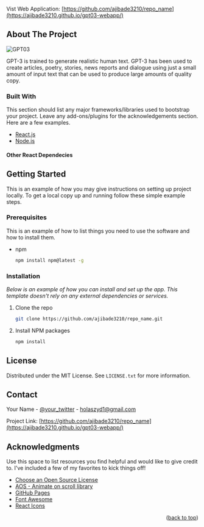 Vist Web Application: [https://github.com/ajibade3210/repo_name](https://ajibade3210.github.io/gpt03-webapp/)

<!-- ABOUT THE PROJECT -->
## About The Project

![GPT03](https://i.ibb.co/cb8pkZC/Screenshot-2021-12-04-013932.png/)

GPT-3 is trained to generate realistic human text. GPT-3 has been used to create articles, poetry, stories, news reports and dialogue using just a small amount of input text that can be used to produce large amounts of quality copy.

### Built With

This section should list any major frameworks/libraries used to bootstrap your project. Leave any add-ons/plugins for the acknowledgements section. Here are a few examples.

* [React.js](https://reactjs.org/)
* [Node.js](https://nodejs.org/)
#### Other React Dependecies

<!-- GETTING STARTED -->
## Getting Started

This is an example of how you may give instructions on setting up project locally.
To get a local copy up and running follow these simple example steps.

### Prerequisites

This is an example of how to list things you need to use the software and how to install them.
* npm
  ```sh
  npm install npm@latest -g
  ```

### Installation

_Below is an example of how you can  install and set up the app. This template doesn't rely on any external dependencies or services._

1. Clone the repo
   ```sh
   git clone https://github.com/ajibade3210/repo_name.git
   ```
2. Install NPM packages
   ```sh
   npm install
   ```


<!-- LICENSE -->
## License

Distributed under the MIT License. See `LICENSE.txt` for more information.


<!-- CONTACT -->
## Contact

Your Name - [@your_twitter](https://twitter.com/ajibadde) - holaszyd1@gmail.com

Project Link: [https://github.com/ajibade3210/repo_name](https://ajibade3210.github.io/gpt03-webapp/)


<!-- ACKNOWLEDGMENTS -->
## Acknowledgments

Use this space to list resources you find helpful and would like to give credit to. I've included a few of my favorites to kick things off!

* [Choose an Open Source License](https://choosealicense.com)
* [AOS - Animate on scroll library](https://michalsnik.github.io/aos/)
* [GitHub Pages](https://pages.github.com)
* [Font Awesome](https://fontawesome.com)
* [React Icons](https://react-icons.github.io/react-icons/search)

<p align="right">(<a href="#top">back to top</a>)</p>

